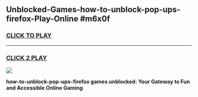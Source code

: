 
## Unblocked-Games-how-to-unblock-pop-ups-firefox-Play-Online #m6x0f
<h3>
<a href="https://news.freeplayer.one?title=how-to-unblock-pop-ups-firefox&ref=3">CLICK TO PLAY</a></h3>
<hr>

<h3>
<a href="https://news.freeplayer.one?title=how-to-unblock-pop-ups-firefox&ref=3">CLICK 2 PLAY</a>
  
</h3>

<a href="https://news.freeplayer.one?title=how-to-unblock-pop-ups-firefox&ref=3"><img src="https://clearcache.store/games.png"></a>


**how-to-unblock-pop-ups-firefox games unblocked: Your Gateway to Fun and Accessible Online Gaming**

